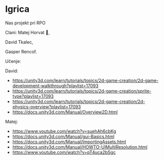 # Igrica
Nas projekt pri RPO

Clani:
Matej Horvat :crown:,

David Tkalec,

Gasper Rencof.


Učenje:

David: 
  - https://unity3d.com/learn/tutorials/topics/2d-game-creation/2d-game-development-walkthrough?playlist=17093
  - https://unity3d.com/learn/tutorials/topics/2d-game-creation/sprite-type?playlist=17093
  - https://unity3d.com/learn/tutorials/topics/2d-game-creation/2d-physics-overview?playlist=17093
  - https://docs.unity3d.com/Manual/Overview2D.html

Matej:
  - https://www.youtube.com/watch?v=suehAh6cbKg
  - https://docs.unity3d.com/Manual/gui-Basics.html
  - https://docs.unity3d.com/Manual/ImportingAssets.html
  - https://docs.unity3d.com/Manual/HOWTO-UIMultiResolution.html
  - https://www.youtube.com/watch?v=pT4uca2bSgc
